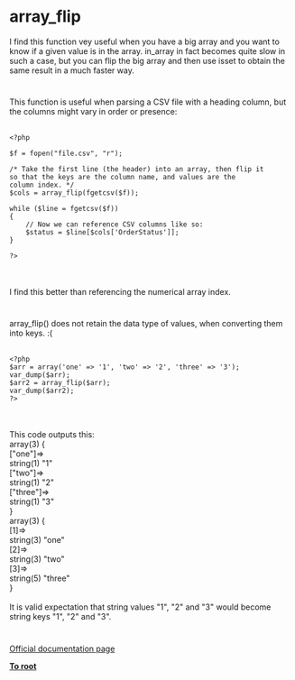 # array_flip



I find this function vey useful when you have a big array and you want to know if a given value is in the array. in_array in fact becomes quite slow in such a case, but you can flip the big array and then use isset to obtain the same result in a much faster way.  

#

This function is useful when parsing a CSV file with a heading column, but the columns might vary in order or presence:<br><br>

```
<?php

$f = fopen("file.csv", "r");

/* Take the first line (the header) into an array, then flip it
so that the keys are the column name, and values are the
column index. */
$cols = array_flip(fgetcsv($f));

while ($line = fgetcsv($f))
{
    // Now we can reference CSV columns like so:
    $status = $line[$cols['OrderStatus']];
}

?>
```
<br><br>I find this better than referencing the numerical array index.  

#

array_flip() does not retain the data type of values, when converting them into keys. :( <br><br>

```
<?php                                                                                                                                                                                                           
$arr = array('one' => '1', 'two' => '2', 'three' => '3');
var_dump($arr);
$arr2 = array_flip($arr);
var_dump($arr2);
?>
```
<br><br>This code outputs this:<br>array(3) {<br>  ["one"]=&gt;<br>  string(1) "1"<br>  ["two"]=&gt;<br>  string(1) "2"<br>  ["three"]=&gt;<br>  string(1) "3"<br>}<br>array(3) {<br>  [1]=&gt;<br>  string(3) "one"<br>  [2]=&gt;<br>  string(3) "two"<br>  [3]=&gt;<br>  string(5) "three"<br>}<br><br>It is valid expectation that string values "1", "2" and "3" would become string keys "1", "2" and "3".  

#

[Official documentation page](https://www.php.net/manual/en/function.array-flip.php)

**[To root](/README.md)**